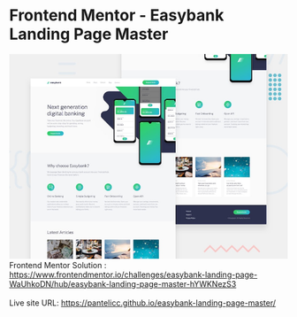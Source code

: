 # Frontend Mentor - Easybank Landing Page Master
![Design preview for the QR code component coding challenge](./images/desktop-preview.jpg)</br>
Frontend Mentor Solution : https://www.frontendmentor.io/challenges/easybank-landing-page-WaUhkoDN/hub/easybank-landing-page-master-hYWKNezS3</br></br>
Live site URL: https://pantelicc.github.io/easybank-landing-page-master/
